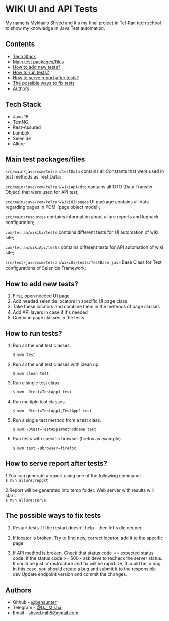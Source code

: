 
# WIKI UI and API Tests

My name is Mykhailo Shved and it's my final project in Tel-Ran tech school to show my knowledge in Java Test automation.

## Contents
- [Tech Stack](#Tech-Stack)
- [Main test packages/files](#main-test-packagesfiles)
- [How to add new tests?](#how-to-add-new-tests)
- [How to run tests?](#How-to-run-tests)
- [How to serve report after tests?](#How-to-serve-report-after-tests)
- [The possible ways to fix tests](#The-possible-ways-to-fix-tests)
- [Authors](#Authors)


## Tech Stack

- Java 18
- TestNG
- Rest-Assured
- Lombok
- Selenide
- Allure


## Main test packages/files


`src/main/java/com/telran/testData` contains all Constants that were used in test methods as Test Data;

`src/main/java/com/telran/wikiApi/dto` contains all DTO (Data Transfer Object) that were used for API test;

`src/main/java/com/telran/wikiUI/pages` UI package contains all data regarding pages in POM (page object model);

`src/main/resources` contains information about allure reports and logback configuration;

`com/telran/wikiUi/tests` contains different tests for UI automation of wiki site;

`com/telran/wikiApi/tests`
 contains different tests for API automation of wiki site;

`src/test/java/com/telran/wikiUi/tests/TestBase.java`  Base Class for Test configurations of Selenide Framework;

## How to add new tests?

1. First, open needed UI page
2. Add needed selenide locators in specific UI page class
3. Take these locators and combine them in the methods of page classes
4. Add API layers in case if it's needed
5. Combine page classes in the tests

## How to run tests?
1. Run all the unit test classes.

   `$ mvn test`
2. Run all the unit test classes with clean up.

   `$ mvn clean test`

3. Run a single test class.

   `$ mvn -Dtest=TestApp1 test`

4. Run multiple test classes.

   `$ mvn -Dtest=TestApp1,TestApp2 test`

5. Run a single test method from a test class.

   `$ mvn -Dtest=TestApp1#methodname test`

6. Run tests with specific browser (firefox as example).

   `$ mvn test -Dbrowser=firefox`

## How to serve report after tests?
1.You can generate a report using one of the following command:  
`$ mvn allure:report`

2.Report will be generated into temp folder. Web server with results will start.   
`$ mvn allure:serve`



## The possible ways to fix tests

1. Restart tests
.If the restart doesn't help - then let's dig deeper.

2. If locator is broken.
Try to find new, correct locator, add it to the specific page.

3. If API method is broken.
Check that status code == expected status code.
If the status code >= 500 - ask devs to recheck the server status. It could be just infrastructure and fix will be rapid. Or, it could be, a bug. In this case, you should create a bug and submit it to the responsible dev
Update endpoint version and commit the changes.


## Authors

- Github - [@behaunter ](https://github.com/behaunter)
- Telegram - [@DJ_Misha  ](https://t.me/DJ_Misha)
- Email - [shved.mih5@gmail.com ](mailto:shved.mih5@gmail.com)

